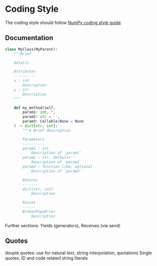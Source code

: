 # Coding Style

The coding style should follow [NumPy coding style guide](https://numpydoc.readthedocs.io/en/latest/format.html)

## Documentation

```python
class MyClass(MyParent):
    """Brief

    Details

    Attributes
    ----------
    x : int
        Description
    y : str
        Description
    """

    def my_method(self,
        param1: int, *,
        param2: str = '',
        param3: Callable|None = None
    ) -> dict[str, int]:
        """A Brief description

        Parameters
        ----------
        param1 : int
            Description of `param1`
        param2 : str, default=''
            Description of `param2`
        param3 : function like, optional
            Description of `param3`

        Returns
        -------
        dict[str, int]
            Description

        Raises
        ------
        BrokenPipeError
            Description
```

Further sections: Yields (generators), Receives (via send)

## Quotes

douple quotes: use for natural text, string interpolation, quotations
Single quotes: ID and code related string literals
